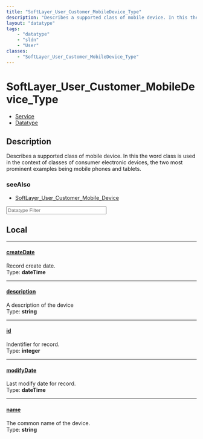 ```yaml
---
title: "SoftLayer_User_Customer_MobileDevice_Type"
description: "Describes a supported class of mobile device. In this the word class is used in the context of classes of consumer elect... "
layout: "datatype"
tags:
    - "datatype"
    - "sldn"
    - "User"
classes:
    - "SoftLayer_User_Customer_MobileDevice_Type"
---
```


# SoftLayer_User_Customer_MobileDevice_Type
<div id='service-datatype'>
    <ul id='sldn-reference-tabs'>
    <li id='service'> <a href='/reference/services/SoftLayer_User_Customer_MobileDevice_Type' >Service</a></li>    <li id='datatype'> <a href='/reference/datatypes/SoftLayer_User_Customer_MobileDevice_Type' >Datatype</a></li>
    </ul>
</div>

## Description 


Describes a supported class of mobile device. In this the word class is used in the context of classes of consumer electronic devices, the two most prominent examples being mobile phones and tablets. 



### seeAlso

* [SoftLayer_User_Customer_Mobile_Device](/reference/datatypes/SoftLayer_User_Customer_Mobile_Device )




<!-- Filer BEGIN -->
<div class="view-filters">
        <div class="clearfix">
            <div class="search-input-box">
                <input placeholder="Datatype Filter" onkeyup="titleSearch(inputId='prop-input', divId='properties', elementClass='prop-row')" 
                    type="text" id="prop-input" value="" size="30" maxlength="128" class="form-text">
            </div>
        </div>
</div>
<!-- Filer END -->

<div id="properties" class="content">
<div id="localProperties" class="prop-content" >

## Local
<div class="prop-row">

-----
[createDate]: #createdate
#### [createDate]
Record create date.  
<span class="type-label">Type: </span>**dateTime**  



</div>
<div class="prop-row">

-----
[description]: #description
#### [description]
A description of the device  
<span class="type-label">Type: </span>**string**  



</div>
<div class="prop-row">

-----
[id]: #id
#### [id]
Indentifier for record.  
<span class="type-label">Type: </span>**integer**  



</div>
<div class="prop-row">

-----
[modifyDate]: #modifydate
#### [modifyDate]
Last modify date for record.  
<span class="type-label">Type: </span>**dateTime**  



</div>
<div class="prop-row">

-----
[name]: #name
#### [name]
The common name of the device.  
<span class="type-label">Type: </span>**string**  



</div>
</div>
<!-- LOCAL PROPERTY END -->

</div>


